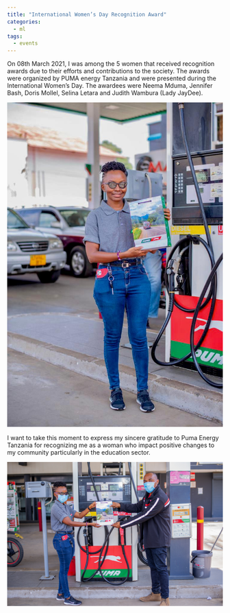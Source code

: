 ```yaml
---
title: "International Women’s Day Recognition Award"
categories:
  - ml
tags:
  - events
---
```

On 08th March 2021, I was among the 5 women that received recognition awards due to their efforts and contributions to the society. The awards were organized by PUMA energy Tanzania and were presented during the International Women’s Day. The awardees were Neema Mduma, Jennifer Bash, Doris Mollel, Selina Letara and Judith Wambura (Lady JayDee).

<img src="/assets/images/puma1.JPG" class="align-center" alt="">  

I want to take this moment to express my sincere gratitude to Puma Energy Tanzania for recognizing me as a woman who impact positive changes to my community particularly in the education sector. 

<img src="/assets/images/puma2.JPG" class="align-center" alt="">  

